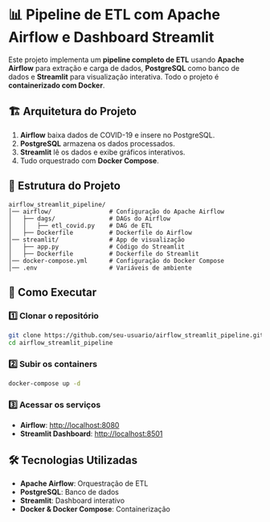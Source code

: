 # 📊 Pipeline de ETL com Apache Airflow e Dashboard Streamlit

Este projeto implementa um **pipeline completo de ETL** usando **Apache Airflow** para extração e carga de dados, **PostgreSQL** como banco de dados e **Streamlit** para visualização interativa. Todo o projeto é **containerizado com Docker**.

## 🏗 Arquitetura do Projeto

1. **Airflow** baixa dados de COVID-19 e insere no PostgreSQL.
2. **PostgreSQL** armazena os dados processados.
3. **Streamlit** lê os dados e exibe gráficos interativos.
4. Tudo orquestrado com **Docker Compose**.

## 📂 Estrutura do Projeto
```
airflow_streamlit_pipeline/
│── airflow/                # Configuração do Apache Airflow
│   ├── dags/               # DAGs do Airflow
│   │   ├── etl_covid.py    # DAG de ETL
│   ├── Dockerfile          # Dockerfile do Airflow
│── streamlit/              # App de visualização
│   ├── app.py              # Código do Streamlit
│   ├── Dockerfile          # Dockerfile do Streamlit
│── docker-compose.yml      # Configuração do Docker Compose
│── .env                    # Variáveis de ambiente
```

## 🚀 Como Executar
### 1️⃣ Clonar o repositório
```bash
git clone https://github.com/seu-usuario/airflow_streamlit_pipeline.git
cd airflow_streamlit_pipeline
```

### 2️⃣ Subir os containers
```bash
docker-compose up -d
```

### 3️⃣ Acessar os serviços
- **Airflow**: [http://localhost:8080](http://localhost:8080)
- **Streamlit Dashboard**: [http://localhost:8501](http://localhost:8501)

## 🛠 Tecnologias Utilizadas
- **Apache Airflow**: Orquestração de ETL
- **PostgreSQL**: Banco de dados
- **Streamlit**: Dashboard interativo
- **Docker & Docker Compose**: Containerização
